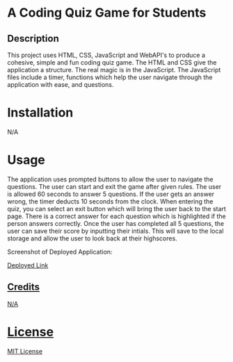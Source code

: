 # A Coding Quiz Game for Students

## Description
This project uses HTML, CSS, JavaScript and WebAPI's to produce a cohesive, simple and fun coding quiz game. The HTML and CSS give the application a structure. The real magic is in the JavaScript. The JavaScript files include a timer, functions which help the user navigate through the application with ease, and questions.

# Installation
N/A

# Usage

The application uses prompted buttons to allow the user to navigate the questions. The user can start and exit the game after given rules. The user is allowed 60 seconds to answer 5 questions. If the user gets an answer wrong, the timer deducts 10 seconds from the clock. When entering the quiz, you can select an exit button which will bring the user back to the start page. There is a correct answer for each question which is highlighted if the person answers correctly. Once the user has completed all 5 questions, the user can save their score by inputting their intials. This will save to the local storage and allow the user to look back at their highscores. 

Screenshot of Deployed Application:
<a href=Assets/DeployedApplication.png>

Deployed Link

## Credits

N/A

# License

MIT License
